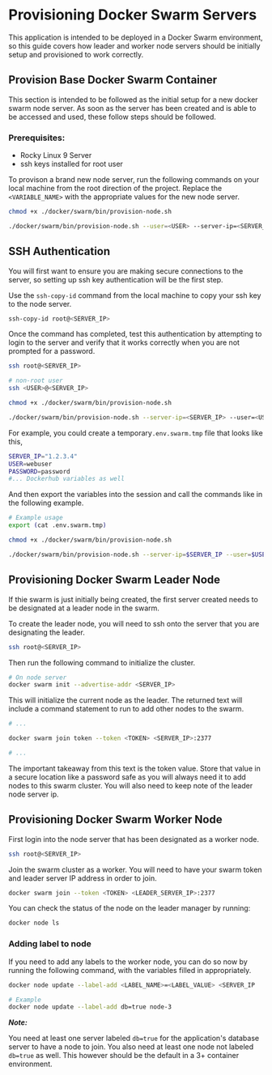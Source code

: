 # Provisioning Docker Swarm Servers

This application is intended to be deployed in a Docker Swarm environment, so this guide covers how leader and worker node servers should be initially setup and provisioned to work correctly.

## Provision Base Docker Swarm Container

This section is intended to be followed as the initial setup for a new docker swarm node server.
As soon as the server has been created and is able to be accessed and used, these follow steps should be followed.


### Prerequisites:
- Rocky Linux 9 Server
- ssh keys installed for root user

To provison a brand new node server, run the following commands on your local machine from the root direction of the project.
Replace the `<VARIABLE_NAME>` with the appropriate values for the new node server.


```bash
chmod +x ./docker/swarm/bin/provision-node.sh

./docker/swarm/bin/provision-node.sh --user=<USER> --server-ip=<SERVER_IP> --password=<PASSWORD> --dockerhub-username=<DOCKERHUB_USERNAME> --dockerhub-token=<DOCKERHUB_TOKEN>
```


## SSH Authentication

You will first want to ensure you are making secure connections to the server, so setting up ssh key authentication will be the first step.

Use the `ssh-copy-id` command from the local machine to copy your ssh key to the node server.

```bash
ssh-copy-id root@<SERVER_IP>
```


Once the command has completed, test this authentication by attempting to login to the server and verify that it works correctly when you are not prompted for a password.

```bash
ssh root@<SERVER_IP>

# non-root user
ssh <USER>@<SERVER_IP>
```



```bash
chmod +x ./docker/swarm/bin/provision-node.sh

./docker/swarm/bin/provision-node.sh --server-ip=<SERVER_IP> --user=<USER> --password=<PASSWORD> --dockerhub-username=<DOCKERHUB_USERNAME> --dockerhub-token=<DOCKERHUB_TOKEN>
```

For example, you could create a temporary`.env.swarm.tmp` file that looks like this,

```bash
SERVER_IP="1.2.3.4"
USER=webuser
PASSWORD=password
#... Dockerhub variables as well
```

And then export the variables into the session and call the commands like in the following example.

```bash
# Example usage
export (cat .env.swarm.tmp)

chmod +x ./docker/swarm/bin/provision-node.sh

./docker/swarm/bin/provision-node.sh --server-ip=$SERVER_IP --user=$USER --password=$PASSWORD --dockerhub-username=$DOCKERHUB_USERNAME --dockerhub-token=$DOCKERHUB_TOKEN
```



## Provisioning Docker Swarm Leader Node

If thie swarm is just initially being created, the first server created needs to be designated at a leader node in the swarm.

To create the leader node, you will need to ssh onto the server that you are designating the leader.


```bash
ssh root@<SERVER_IP>
```

Then run the following command to initialize the cluster.

```bash
# On node server
docker swarm init --advertise-addr <SERVER_IP>
```

This will initialize the current node as the leader. The returned text will include a command statement to run to add other nodes to the swarm.

```bash
# ...

docker swarm join token --token <TOKEN> <SERVER_IP>:2377

# ...
```

The important takeaway from this text is the token value. Store that value in a secure location like a password safe as you will always need it to add nodes to this swarm cluster. You will also need to keep note of the leader node server ip.


## Provisioning Docker Swarm Worker Node

First login into the node server that has been designated as a worker node.

```bash
ssh root@<SERVER_IP>
```

Join the swarm cluster as a worker. You will need to have your swarm token and leader server IP address in order to join.

```bash
docker swarm join --token <TOKEN> <LEADER_SERVER_IP>:2377
```

You can check the status of the node on the leader manager by running:

```bash
docker node ls
```

### Adding label to node

If you need to add any labels to the worker node, you can do so now by running the following command, with the variables filled in appropriately.

```bash
docker node update --label-add <LABEL_NAME>=<LABEL_VALUE> <SERVER_IP

# Example
docker node update --label-add db=true node-3
```


***Note:***

You need at least one server labeled `db=true` for the application's database server to have a node to join.
You also need at least one node not labeled `db=true` as well. This however should be the default in a 3+ container environment.
